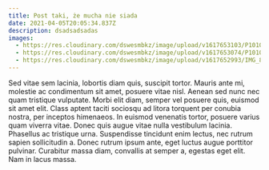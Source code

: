 ```yaml
---
title: Post taki, że mucha nie siada
date: 2021-04-05T20:05:34.837Z
description: dsadsadsadas
images:
  - https://res.cloudinary.com/dswesmbkz/image/upload/v1617653103/P1010199_su2s53.jpg
  - https://res.cloudinary.com/dswesmbkz/image/upload/v1617653074/P1010214_pl8pwm.jpg
  - https://res.cloudinary.com/dswesmbkz/image/upload/v1617652993/IMG_8249_klgut4.jpg
---
```

Sed vitae sem lacinia, lobortis diam quis, suscipit tortor. Mauris ante mi, molestie ac condimentum sit amet, posuere vitae nisl. Aenean sed nunc nec quam tristique vulputate. Morbi elit diam, semper vel posuere quis, euismod sit amet elit. Class aptent taciti sociosqu ad litora torquent per conubia nostra, per inceptos himenaeos. In euismod venenatis tortor, posuere varius quam viverra vitae. Donec quis augue vitae nulla vestibulum lacinia. Phasellus ac tristique urna. Suspendisse tincidunt enim lectus, nec rutrum sapien sollicitudin a. Donec rutrum ipsum ante, eget luctus augue porttitor pulvinar. Curabitur massa diam, convallis at semper a, egestas eget elit. Nam in lacus massa.
